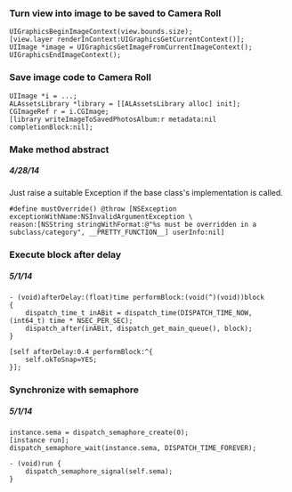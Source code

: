 ### Turn view into image to be saved to Camera Roll

    UIGraphicsBeginImageContext(view.bounds.size);
    [view.layer renderInContext:UIGraphicsGetCurrentContext()];
    UIImage *image = UIGraphicsGetImageFromCurrentImageContext();
    UIGraphicsEndImageContext();

### Save image code to Camera Roll

    UIImage *i = ...;
    ALAssetsLibrary *library = [[ALAssetsLibrary alloc] init];
    CGImageRef r = i.CGImage;
    [library writeImageToSavedPhotosAlbum:r metadata:nil completionBlock:nil];

### Make method abstract

##### 4/28/14

Just raise a suitable Exception if the base class's implementation is called.

	#define mustOverride() @throw [NSException exceptionWithName:NSInvalidArgumentException \
	reason:[NSString stringWithFormat:@"%s must be overridden in a subclass/category", __PRETTY_FUNCTION__] userInfo:nil]
	
### Execute block after delay

##### 5/1/14

	- (void)afterDelay:(float)time performBlock:(void(^)(void))block
	{
	    dispatch_time_t inABit = dispatch_time(DISPATCH_TIME_NOW, (int64_t) time * NSEC_PER_SEC);
	    dispatch_after(inABit, dispatch_get_main_queue(), block);
	}

	[self afterDelay:0.4 performBlock:^{
		self.okToSnap=YES;
	}];

### Synchronize with semaphore

##### 5/1/14

    instance.sema = dispatch_semaphore_create(0);
    [instance run];
    dispatch_semaphore_wait(instance.sema, DISPATCH_TIME_FOREVER);
    
    - (void)run {
        dispatch_semaphore_signal(self.sema);
    }